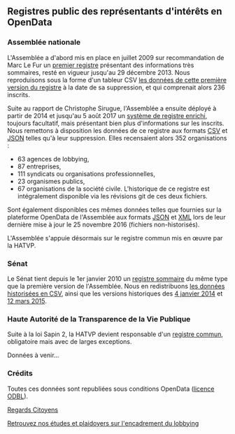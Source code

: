 ## Registres public des représentants d'intérêts en OpenData

### Assemblée nationale

L'Assemblée a d'abord mis en place en juillet 2009 sur recommandation de Marc Le Fur un [premier registre](http://www.assemblee-nationale.fr/representants-interets/liste.asp) présentant des informations très sommaires, resté en vigueur jusqu'au 29 décembre 2013. Nous reproduisons sous la forme d'un tableur CSV [les données de cette première version du registre](https://raw.github.com/regardscitoyens/registre-lobbying-AN/master/data/registre-lobbying-AN-v1-131229.csv) à la date de sa suppression, et qui comprenait alors 236 inscrits.

Suite au rapport de Christophe Sirugue, l'Assemblée a ensuite déployé à partir de 2014 et jusqu'au 5 août 2017 un [système de registre enrichi](http://www2.assemblee-nationale.fr/14/representant-d-interets/repre_interet), toujours facultatif, mais présentant bien plus d'informations sur les inscrits. Nous remettons à disposition les données de ce registre aux formats [CSV](https://raw.github.com/regardscitoyens/registre-lobbying-AN/master/data/registre-lobbying-AN-v2-170805.csv) et [JSON](https://raw.github.com/regardscitoyens/registre-lobbying-AN/master/data/registre-lobbying-AN-v2-170805.json) telles qu'à leur suppression. Elles recensaient alors 352 organisations : 
 + 63 agences de lobbying,
 + 87 entreprises,
 + 111 syndicats ou organisations professionnelles,
 + 23 organismes publics,
 + 67 organisations de la société civile.
L'historique de ce registre est intégralement disponible via les révisions git de ces deux fichiers.

Sont également disponibles ces mêmes données telles que fournies sur la plateforme OpenData de l'Assemblée aux formats [JSON](https://raw.github.com/regardscitoyens/registre-lobbying-AN/master/data/registre-lobbying-AN-v2-opendata-161125.json) et [XML](https://raw.github.com/regardscitoyens/registre-lobbying-AN/master/data/registre-lobbying-AN-v2-opendata-161125.xml) lors de leur dernière mise à jour le 25 novembre 2016 (fichiers non-historisés).

L'Assemblée s'appuie désormais sur le registre commun mis en œuvre par la HATVP.


### Sénat

Le Sénat tient depuis le 1er janvier 2010 un [registre sommaire](http://www.senat.fr/role/groupes_interet.html) du même type que la première version de l'Assemblée. Nous en redistribuons [les données historisées en CSV](https://raw.github.com/regardscitoyens/registre-lobbying-AN/master/data/registre-lobbying-Senat.csv), ainsi que les versions historiques des [4 janvier 2014](https://raw.github.com/regardscitoyens/registre-lobbying-AN/master/data/registre-lobbying-Senat-140104.csv) et [12 mars 2015](https://raw.github.com/regardscitoyens/registre-lobbying-AN/master/data/registre-lobbying-Senat-150312.csv).


### Haute Autorité de la Transparence de la Vie Publique

Suite à la loi Sapin 2, la HATVP devient responsable d'un [registre commun](http://www.hatvp.fr/le-repertoire/), obligatoire mais avec de larges exceptions.

Données à venir...


### Crédits

Toutes ces données sont republiées sous conditions OpenData ([licence ODBL](http://www.vvlibri.org/fr/licence/odbl/10/fr/legalcode)).

[Regards Citoyens](http://www.regardscitoyens.org)

[Retrouvez nos études et plaidoyers sur l'encadrement du lobbying](http://www.regardscitoyens.org/etude-sur-le-lobbying-au-parlement/)

